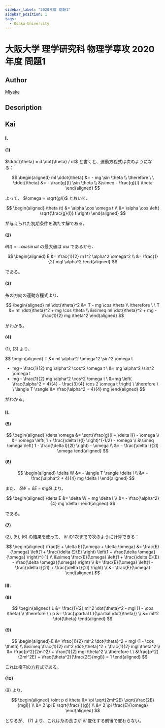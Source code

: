 ```yaml
---
sidebar_label: "2020年度 問題1"
sidebar_position: 1
tags:
  - Osaka-University
---
```

# 大阪大学 理学研究科 物理学専攻 2020年度 問題1

## **Author**
[Miyake](https://miyake.github.io/exams/index.html)

## **Description**

## **Kai**
### I.
#### (1)
$\ddot{\theta} = d \dot{\theta} / dt$ と書くと、運動方程式は次のようになる：

$$
\begin{aligned}
ml \ddot{\theta} &= - mg \sin \theta
\\
\therefore \ \ 
\ddot{\theta} &= - \frac{g}{l} \sin \theta
\\
&\simeq - \frac{g}{l} \theta
\end{aligned}
$$

よって、 $\omega = \sqrt{g/l}$ とおいて、

$$
\begin{aligned}
\theta (t)
&= \alpha \cos \omega t
\\
&= \alpha \cos \left( \sqrt{\frac{g}{l}} t \right)
\end{aligned}
$$

が与えられた初期条件を満たす解である。

#### (2)
$\dot{\theta}(t) = - \alpha \omega \sin \omega t$
の最大値は $\alpha \omega$ であるから、

$$
\begin{aligned}
E
&= \frac{1}{2} m l^2 \alpha^2 \omega^2
\\
&= \frac{1}{2} mgl \alpha^2
\end{aligned}
$$

である。

#### (3)
糸の方向の運動方程式より、

$$
\begin{aligned}
ml \dot{\theta}^2 &= T - mg \cos \theta
\\
\therefore \ \ 
T
&= ml \dot{\theta}^2 + mg \cos \theta
\\
&\simeq ml \dot{\theta}^2 + mg - \frac{1}{2} mg \theta^2
\end{aligned}
$$

がわかる。

#### (4)
(1), (3) より、

$$
\begin{aligned}
T
&= ml \alpha^2 \omega^2 \sin^2 \omega t
+ mg - \frac{1}{2} mg \alpha^2 \cos^2 \omega t
\\
&= mg \alpha^2 \sin^2 \omega t
+ mg - \frac{1}{2} mg \alpha^2 \cos^2 \omega t
\\
&=mg \left( \frac{\alpha^2 + 4}{4} - \frac{3}{4} \cos 2 \omega t \right)
\\
\therefore \ \ 
\langle T \rangle
&= \frac{\alpha^2 + 4}{4} mg
\end{aligned}
$$

がわかる。

### II.
#### (5)

$$
\begin{aligned}
\delta \omega
&= \sqrt{\frac{g}{l + \delta l}} - \omega
\\
&= \omega \left( 1 + \frac{\delta l}{l} \right)^{-1/2} - \omega
\\
&\simeq \omega \left( 1 - \frac{\delta l}{2l} \right) - \omega
\\
&= - \frac{\delta l}{2l} \omega
\end{aligned}
$$

#### (6)

$$
\begin{aligned}
\delta W
&= - \langle T \rangle \delta l
\\
&= - \frac{\alpha^2 + 4}{4} mg \delta l
\end{aligned}
$$

また、 $\delta W = \delta E - mg \delta l$ より、

$$
\begin{aligned}
\delta E
&= \delta W + mg \delta l
\\
&= - \frac{\alpha^2}{4} mg \delta l
\end{aligned}
$$

である。

#### (7)
(2), (5), (6) の結果を使って、
$\delta l$ の1次までで次のように計算できる：

$$
\begin{aligned}
\frac{E + \delta E}{\omega + \delta \omega}
&= \frac{E}{\omega} \left(1 + \frac{\delta E}{E} \right)
\left(1 + \frac{\delta \omega}{\omega} \right)^{-1}
\\
&\simeq \frac{E}{\omega}
\left(1 + \frac{\delta E}{E} - \frac{\delta \omega}{\omega} \right)
\\
&= \frac{E}{\omega}
\left(1 - \frac{\delta l}{2l} + \frac{\delta l}{2l} \right)
\\
&= \frac{E}{\omega}
\end{aligned}
$$

### III.
#### (8)

$$
\begin{aligned}
L
&= \frac{1}{2} ml^2 \dot{\theta}^2 - mgl (1 - \cos \theta)
\\
\therefore \ \ 
p
&= \frac{\partial L}{\partial \dot{\theta}}
\\
&= ml^2 \dot{\theta}
\end{aligned}
$$

#### (9)

$$
\begin{aligned}
E
&= \frac{1}{2} ml^2 \dot{\theta}^2 + mgl (1 - \cos \theta)
\\
&\simeq \frac{1}{2} ml^2 \dot{\theta}^2 + \frac{1}{2} mgl \theta^2
\\
&= \frac{p^2}{2ml^2} + \frac{1}{2} mgl \theta^2
\\
\therefore \ \ 
&\frac{p^2}{2ml^2E} + \frac{\theta^2}{\frac{2E}{mgl}} = 1
\end{aligned}
$$

これは楕円の方程式である。

#### (10)
(9) より、

$$
\begin{aligned}
\oint p d \theta
&= \pi \sqrt{2ml^2E} \sqrt{\frac{2E}{mgl}}
\\
&= 2 \pi E \sqrt{\frac{l}{g}}
\\
&= 2 \pi \frac{E}{\omega}
\end{aligned}
$$

となるが、 (7) より、これは糸の長さが $\delta l$ 変化する前後で変わらない。